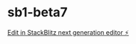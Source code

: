 # sb1-beta7

[Edit in StackBlitz next generation editor ⚡️](https://stackblitz.com/~/github.com/7forGC/sb1-beta7)